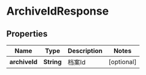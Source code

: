 
# ArchiveIdResponse

## Properties
Name | Type | Description | Notes
------------ | ------------- | ------------- | -------------
**archiveId** | **String** | 档案Id |  [optional]



